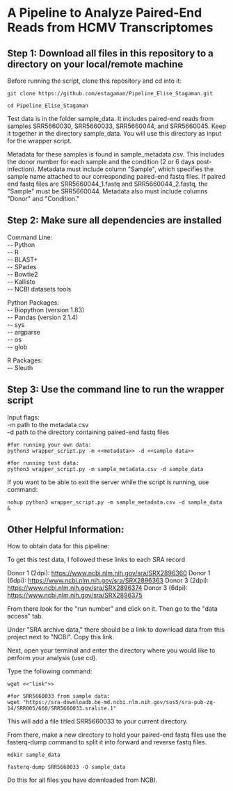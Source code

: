 # A Pipeline to Analyze Paired-End Reads from HCMV Transcriptomes 

## Step 1: Download all files in this repository to a directory on your local/remote machine

Before running the script, clone this repository and cd into it:
```
git clone https://github.com/estagaman/Pipeline_Elise_Stagaman.git

cd Pipeline_Elise_Stagaman
```

Test data is in the folder sample_data. It includes paired-end reads from samples SRR5660030, SRR5660033, SRR5660044, and SRR5660045. Keep it together in the directory sample_data. You will use this directory as input for the wrapper script.

Metadata for these samples is found in sample_metadata.csv. This includes the donor number for each sample and the condition (2 or 6 days post-infection). Metadata must include column "Sample", which specifies the sample name attached to our corresponding paired-end fastq files. If paired end fastq files are SRR5660044_1.fastq and SRR5660044_2.fastq, the "Sample" must be SRR5660044. Metadata also must include columns "Donor" and "Condition."

## Step 2: Make sure all dependencies are installed

Command Line: <br>
  -- Python <br>
  -- R <br>
  -- BLAST+ <br>
  -- SPades <br>
  -- Bowtie2 <br>
  -- Kallisto <br>
  -- NCBI datasets tools <br>

Python Packages:  <br> 
  -- Biopython (version 1.83)  <br> 
  -- Pandas (version 2.1.4)  <br> 
  -- sys  <br> 
  -- argparse  <br> 
  -- os <br>
  -- glob <br>

R Packages: <br>
  -- Sleuth <br>

## Step 3: Use the command line to run the wrapper script 

Input flags: <br>
  -m path to the metadata csv <br>
  -d path to the directory containing paired-end fastq files <br>

```
#for running your own data: 
python3 wrapper_script.py -m <<metadata>> -d <<sample data>>

#for running test data:
python3 wrapper_script.py -m sample_metadata.csv -d sample_data
```

If you want to be able to exit the server while the script is running, use command: 

```
nohup python3 wrapper_script.py -m sample_metadata.csv -d sample_data &
```


## Other Helpful Information: 

How to obtain data for this pipeline: 

To get this test data, I followed these links to each SRA record 

Donor 1 (2dpi): https://www.ncbi.nlm.nih.gov/sra/SRX2896360 
Donor 1 (6dpi): https://www.ncbi.nlm.nih.gov/sra/SRX2896363 
Donor 3 (2dpi): https://www.ncbi.nlm.nih.gov/sra/SRX2896374 
Donor 3 (6dpi): https://www.ncbi.nlm.nih.gov/sra/SRX2896375

From there look for the "run number" and click on it. Then go to the "data access" tab. 

Under "SRA archive data," there should be a link to download data from this project next to "NCBI". Copy this link. 

Next, open your terminal and enter the directory where you would like to perform your analysis (use cd). 

Type the following command: 
```
wget <<"link">>

#for SRR5660033 from sample data:
wget "https://sra-downloadb.be-md.ncbi.nlm.nih.gov/sos5/sra-pub-zq-14/SRR005/660/SRR5660033.sralite.1"
```

This will add a file titled SRR5660033 to your current directory. 

From there, make a new directory to hold your paired-end fastq files use the fasterq-dump command to split it into forward and reverse fastq files. 

```
mdkir sample_data

fasterq-dump SRR5660033 -O sample_data
```
Do this for all files you have downloaded from NCBI.


